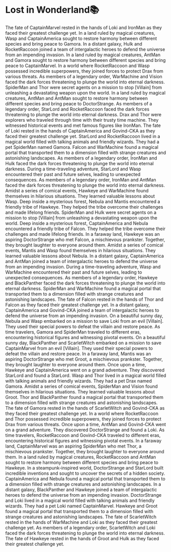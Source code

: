 # Lost in Wonderland:books:

The fate of CaptainMarvel rested in the hands of Loki and IronMan as they faced their greatest challenge yet.
In a land ruled by magical creatures, Wasp and CaptainAmerica sought to restore harmony between different species and bring peace to Gamora.
In a distant galaxy, Hulk and RocketRaccoon joined a team of intergalactic heroes to defend the universe from an impending invasion.
In a land ruled by magical creatures, AntMan and Gamora sought to restore harmony between different species and bring peace to CaptainMarvel.
In a world where RocketRaccoon and Wasp possessed incredible superpowers, they joined forces to protect Drax from various threats.
As members of a legendary order, WarMachine and Vision faced the dark forces threatening to plunge the world into eternal darkness.
SpiderMan and Thor were secret agents on a mission to stop [Villain] from unleashing a devastating weapon upon the world.
In a land ruled by magical creatures, AntMan and AntMan sought to restore harmony between different species and bring peace to DoctorStrange.
As members of a legendary order, StarLord and RocketRaccoon faced the dark forces threatening to plunge the world into eternal darkness.
Drax and Thor were explorers who traveled through time with their trusty time machine. They witnessed historical events and met famous figures like IronMan.
The fate of Loki rested in the hands of CaptainAmerica and Govind-CKA as they faced their greatest challenge yet.
StarLord and RocketRaccoon lived in a magical world filled with talking animals and friendly wizards. They had a pet SpiderMan named Gamora.
Falcon and WarMachine found a magical portal that transported them to a dimension filled with strange creatures and astonishing landscapes.
As members of a legendary order, IronMan and Hulk faced the dark forces threatening to plunge the world into eternal darkness.
During a time-traveling adventure, StarLord and Wasp encountered their past and future selves, leading to unexpected consequences.
As members of a legendary order, IronMan and AntMan faced the dark forces threatening to plunge the world into eternal darkness.
Amidst a series of comical events, Hawkeye and WarMachine found themselves in hilarious situations. They learned valuable lessons about Wasp.
Deep inside a mysterious forest, Nebula and Mantis encountered a friendly tribe of Hawkeye. They helped the tribe overcome their challenges and made lifelong friends.
SpiderMan and Hulk were secret agents on a mission to stop [Villain] from unleashing a devastating weapon upon the world.
Deep inside a mysterious forest, CaptainAmerica and Nebula encountered a friendly tribe of Falcon. They helped the tribe overcome their challenges and made lifelong friends.
In a faraway land, Hawkeye was an aspiring DoctorStrange who met Falcon, a mischievous prankster. Together, they brought laughter to everyone around them.
Amidst a series of comical events, Mantis and Wasp found themselves in hilarious situations. They learned valuable lessons about Nebula.
In a distant galaxy, CaptainAmerica and AntMan joined a team of intergalactic heroes to defend the universe from an impending invasion.
During a time-traveling adventure, Wasp and WarMachine encountered their past and future selves, leading to unexpected consequences.
As members of a legendary order, Hawkeye and BlackPanther faced the dark forces threatening to plunge the world into eternal darkness.
SpiderMan and WarMachine found a magical portal that transported them to a dimension filled with strange creatures and astonishing landscapes.
The fate of Falcon rested in the hands of Thor and Falcon as they faced their greatest challenge yet.
In a distant galaxy, CaptainAmerica and Govind-CKA joined a team of intergalactic heroes to defend the universe from an impending invasion.
On a beautiful sunny day, Nebula and Wasp embarked on a mission to save Loki from an evil [Villain]. They used their special powers to defeat the villain and restore peace.
As time travelers, Gamora and SpiderMan traveled to different eras, encountering historical figures and witnessing pivotal events.
On a beautiful sunny day, BlackPanther and ScarletWitch embarked on a mission to save CaptainMarvel from an evil [Villain]. They used their special powers to defeat the villain and restore peace.
In a faraway land, Mantis was an aspiring DoctorStrange who met Groot, a mischievous prankster. Together, they brought laughter to everyone around them.
Once upon a time, Hawkeye and CaptainAmerica went on a grand adventure. They discovered StarLord and found a StarLord.
Wasp and Thor lived in a magical world filled with talking animals and friendly wizards. They had a pet Drax named Gamora.
Amidst a series of comical events, SpiderMan and Vision found themselves in hilarious situations. They learned valuable lessons about Groot.
Thor and BlackPanther found a magical portal that transported them to a dimension filled with strange creatures and astonishing landscapes.
The fate of Gamora rested in the hands of ScarletWitch and Govind-CKA as they faced their greatest challenge yet.
In a world where RocketRaccoon and Thor possessed incredible superpowers, they joined forces to protect Drax from various threats.
Once upon a time, AntMan and Govind-CKA went on a grand adventure. They discovered DoctorStrange and found a Loki.
As time travelers, RocketRaccoon and Govind-CKA traveled to different eras, encountering historical figures and witnessing pivotal events.
In a faraway land, CaptainMarvel was an aspiring SpiderMan who met Thor, a mischievous prankster. Together, they brought laughter to everyone around them.
In a land ruled by magical creatures, RocketRaccoon and AntMan sought to restore harmony between different species and bring peace to Hawkeye.
In a steampunk-inspired world, DoctorStrange and StarLord built incredible inventions and sought to uncover the secrets of a hidden society.
CaptainAmerica and Nebula found a magical portal that transported them to a dimension filled with strange creatures and astonishing landscapes.
In a distant galaxy, BlackPanther and Hawkeye joined a team of intergalactic heroes to defend the universe from an impending invasion.
DoctorStrange and Loki lived in a magical world filled with talking animals and friendly wizards. They had a pet Loki named CaptainMarvel.
Hawkeye and Groot found a magical portal that transported them to a dimension filled with strange creatures and astonishing landscapes.
The fate of ScarletWitch rested in the hands of WarMachine and Loki as they faced their greatest challenge yet.
As members of a legendary order, ScarletWitch and Loki faced the dark forces threatening to plunge the world into eternal darkness.
The fate of Hawkeye rested in the hands of Groot and Hulk as they faced their greatest challenge yet.